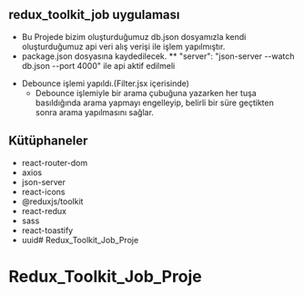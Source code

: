 ## redux_toolkit_job uygulaması
- Bu Projede bizim oluşturduğumuz db.json dosyamızla kendi oluşturduğumuz api veri alış verişi ile işlem yapılmıştır.
- package.json dosyasına kaydedilecek.
** "server": "json-server --watch db.json --port 4000" ile api aktif edilmeli

* Debounce işlemi yapıldı.(Filter.jsx içerisinde)
    -  Debounce işlemiyle bir arama çubuğuna yazarken her tuşa basıldığında arama yapmayı engelleyip, belirli bir süre geçtikten sonra arama yapılmasını sağlar.

## Kütüphaneler

- react-router-dom
- axios
- json-server
- react-icons
- @reduxjs/toolkit
- react-redux
- sass
- react-toastify
- uuid# Redux_Toolkit_Job_Proje
# Redux_Toolkit_Job_Proje
